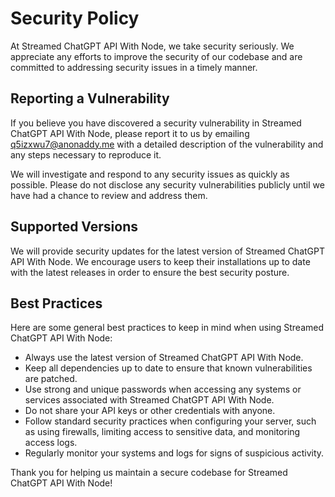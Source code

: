 # Security Policy

At Streamed ChatGPT API With Node, we take security seriously. We appreciate any efforts to improve the security of our codebase and are committed to addressing security issues in a timely manner.

## Reporting a Vulnerability

If you believe you have discovered a security vulnerability in Streamed ChatGPT API With Node, please report it to us by emailing q5izxwu7@anonaddy.me with a detailed description of the vulnerability and any steps necessary to reproduce it.

We will investigate and respond to any security issues as quickly as possible. Please do not disclose any security vulnerabilities publicly until we have had a chance to review and address them.

## Supported Versions

We will provide security updates for the latest version of Streamed ChatGPT API With Node. We encourage users to keep their installations up to date with the latest releases in order to ensure the best security posture.

## Best Practices

Here are some general best practices to keep in mind when using Streamed ChatGPT API With Node:

- Always use the latest version of Streamed ChatGPT API With Node.
- Keep all dependencies up to date to ensure that known vulnerabilities are patched.
- Use strong and unique passwords when accessing any systems or services associated with Streamed ChatGPT API With Node.
- Do not share your API keys or other credentials with anyone.
- Follow standard security practices when configuring your server, such as using firewalls, limiting access to sensitive data, and monitoring access logs.
- Regularly monitor your systems and logs for signs of suspicious activity.

Thank you for helping us maintain a secure codebase for Streamed ChatGPT API With Node!

